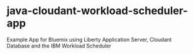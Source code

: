 # java-cloudant-workload-scheduler-app
Example App for Bluemix using Liberty Application Server, Cloudant Database and the IBM Workload Scheduler
